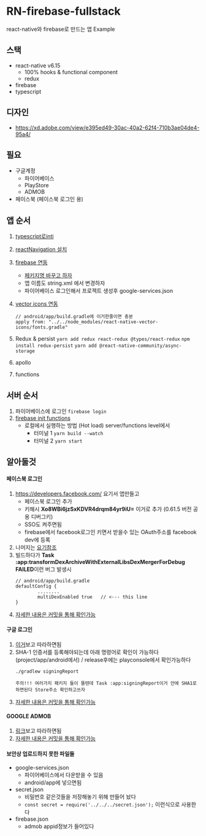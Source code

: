 # RN-firebase-fullstack
react-native와 firebase로 만드는 앱 Example


## 스택
- react-native v6.15
    - 100% hooks & functional component
    - redux
- firebase
- typescript

## 디자인
- https://xd.adobe.com/view/e395ed49-30ac-40a2-62f4-710b3ae04de4-95a4/

## 필요
- 구글계정
    - 파이어베이스
    - PlayStore
    - ADMOB
- 페이스북 (페이스북 로그인 용)

## 앱 순서
1. [typescript로inti](https://facebook.github.io/react-native/docs/typescript)
2. [reactNavigation 설치](https://reactnavigation.org/docs/en/getting-started.html)
3. [firebase 연동](https://invertase.io/oss/react-native-firebase/quick-start/existing-project)
    - [페키지명 바꾸고 하자](https://romeoh.tistory.com/entry/React-Native-%ED%8C%A8%ED%82%A4%EC%A7%80%EB%AA%85-%EB%B2%88%EB%93%A4%EB%AA%85-%EB%B3%80%EA%B2%BD%ED%95%98%EA%B8%B0-Package-Bundle-Android-iOS)
    - 앱 이름도 string.xml 에서 변경하자
    - 파이어베이스 로그인해서 프로젝트 생성후 google-services.json 
4. [vector icons 연동](https://github.com/oblador/react-native-vector-icons)
    ```
    // android/app/build.gradle에 이거한줄이면 충분
    apply from: "../../node_modules/react-native-vector-icons/fonts.gradle"
    ```
5. Redux & persist
    `yarn add redux react-redux @types/react-redux`
    `npm install redux-persist`
    `yarn add @react-native-community/async-storage`
    
6. apollo
7. functions

## 서버 순서
1. 파이어베이스에 로그인
    `firebase login`
2. [firebase init functions](https://firebase.google.com/docs/functions/typescript)
    - 로컬에서 실행하는 방법 (Hot load) server/functions level에서
        - 터미널 1
          `yarn build --watch`
        - 터미널 2
            `yarn start`

## 알아둘것
#### 페이스북 로그인
1. https://developers.facebook.com/ 요기서 앱만들고
    - 페이스북 로그인 추가
    - 키해시 **Xo8WBi6jzSxKDVR4drqm84yr9iU=** 이거로 추가 (0.61.5 버전 공용 디버그키)
    - SSO도 켜주면됨
    - firebase에서 facebook로그인 키면서 받을수 있는 OAuth주소를 facebook dev에 등록
2. 나머지는 [요기참조](https://invertase.io/oss/react-native-firebase/v6/auth/social-auth#facebook)
3. 빌드하다가 **Task :app:transformDexArchiveWithExternalLibsDexMergerForDebug FAILED**이런 버그 발생시
    ```
    // android/app/build.gradle
    defaultConfig {
            ........
            multiDexEnabled true   // <--- this line
    }
    ```
4. [자세한 내용은 커밋을 통해 확인가능](https://github.com/KoreanThinker/RN-firebase-fullstack/commit/6d76d0fc1cca67b39ce36fe476176fef740d82f7)
#### 구글 로그인
1. [이거](https://invertase.io/oss/react-native-firebase/v6/auth/social-auth#google)보고 따라하면됨
2.  SHA-1 인증서를 등록해야되는데 아래 명령어로 확인이 가능하다 (project/app/android에서) / release후에는 playconsole에서 확인가능하다
    ```
    ./gradlew signingReport

    주의!!! 여러가지 패키지 들이 뜰텐데 Task :app:signingReport이거 안에 SHA1로 하면된다 Store주소 확인하고쓰자
    ```
3. [자세한 내용은 커밋을 통해 확인가능](https://github.com/KoreanThinker/RN-firebase-fullstack/commit/ea7cf2e670483c19575a7a7e19a9d078d5710279)
#### GOOGLE ADMOB
1. [링크](https://invertase.io/oss/react-native-firebase/v6/admob/quick-start)보고 따라하면됨
2. [자세한 내용은 커밋을 통해 확인가능](https://github.com/KoreanThinker/RN-firebase-fullstack/commit/474215326c204abbeb5eb51edd0273d12cba1e59)

#### 보안상 업로드하지 못한 파일들
- google-services.json
    - 파이어베이스에서 다운받을 수 있음
    - android/app에 넣으면됨
- secret.json
    - 비밀번호 같은것들을 저장해놓기 위해 만들어 놨다
    - ```const secret = require('../../../secret.json');``` 이런식으로 사용한다
- firebase.json
    - admob appid정보가 들어있다

